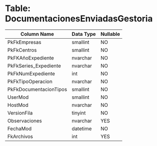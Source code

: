 # Table: DocumentacionesEnviadasGestoria

| Column Name | Data Type | Nullable |
|-------------|-----------|----------|
| PkFkEmpresas | smallint | NO |
| PkFkCentros | smallint | NO |
| PkFKAñoExpediente | nvarchar | NO |
| PkFkSeries_Expediente | nvarchar | NO |
| PkFkNumExpediente | int | NO |
| PkFkTipoOperacion | nvarchar | NO |
| PkFkDocumentacionTipos | smallint | NO |
| UserMod | smallint | NO |
| HostMod | nvarchar | NO |
| VersionFila | tinyint | NO |
| Observaciones | nvarchar | YES |
| FechaMod | datetime | NO |
| FkArchivos | int | YES |
